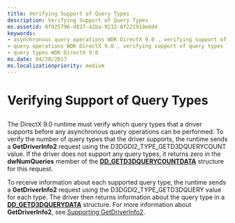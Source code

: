 ```yaml
---
title: Verifying Support of Query Types
description: Verifying Support of Query Types
ms.assetid: 0f925796-d827-42ba-9232-8f221919e6d4
keywords:
- asynchronous query operations WDK DirectX 9.0 , verifying support of query types
- query operations WDK DirectX 9.0 , verifying support of query types
- query types WDK DirectX 9.0
ms.date: 04/20/2017
ms.localizationpriority: medium
---
```


# Verifying Support of Query Types


## <span id="ddk_verifying_support_of_query_types_gg"></span><span id="DDK_VERIFYING_SUPPORT_OF_QUERY_TYPES_GG"></span>


The DirectX 9.0 runtime must verify which query types that a driver supports before any asynchronous query operations can be performed. To verify the number of query types that the driver supports, the runtime sends a **GetDriverInfo2** request using the D3DGDI2\_TYPE\_GETD3DQUERYCOUNT value. If the driver does not support any query types, it returns zero in the **dwNumQueries** member of the [**DD\_GETD3DQUERYCOUNTDATA**](https://msdn.microsoft.com/library/windows/hardware/ff551539) structure for this request.

To receive information about each supported query type, the runtime sends a **GetDriverInfo2** request using the D3DGDI2\_TYPE\_GETD3DQUERY value for each type. The driver then returns information about the query type in a [**DD\_GETD3DQUERYDATA**](https://msdn.microsoft.com/library/windows/hardware/ff551541) structure. For more information about **GetDriverInfo2**, see [Supporting GetDriverInfo2](supporting-getdriverinfo2.md).

 

 





